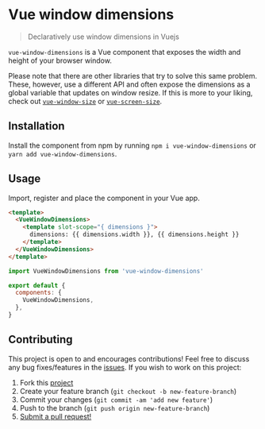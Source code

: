 # Vue window dimensions

> Declaratively use window dimensions in Vuejs

`vue-window-dimensions` is a Vue component that exposes the width and height of your browser window.

Please note that there are other libraries that try to solve this same problem. These, however, use a different API and often expose the dimensions as a global variable that updates on window resize. If this is more to your liking, check out [`vue-window-size`](https://github.com/mya-ake/vue-window-size) or [`vue-screen-size`](https://github.com/promosis/vue-screen-size).

## Installation

Install the component from npm by running `npm i vue-window-dimensions` or `yarn add vue-window-dimensions`.

## Usage

Import, register and place the component in your Vue app.

```html
<template>
  <VueWindowDimensions>
    <template slot-scope="{ dimensions }">
      dimensions: {{ dimensions.width }}, {{ dimensions.height }}
    </template>
  </VueWindowDimensions>
</template>
```

```js
import VueWindowDimensions from 'vue-window-dimensions'

export default {
  components: {
    VueWindowDimensions,
  },
}
```

## Contributing

This project is open to and encourages contributions! Feel free to discuss any bug fixes/features in the [issues](https://github.com/shwilliam/vue-window-dimensions/issues). If you wish to work on this project:

1. Fork this [project](https://github.com/shwilliam/vue-window-dimensions)
2. Create your feature branch (`git checkout -b new-feature-branch`)
3. Commit your changes (`git commit -am 'add new feature'`)
4. Push to the branch (`git push origin new-feature-branch`)
5. [Submit a pull request!](https://github.com/shwilliam/vue-window-dimensions/pull/new/master)
